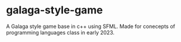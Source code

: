 # galaga-style-game
A Galaga style game base in c++ using SFML. Made for conecepts of programming languages class in early 2023.
